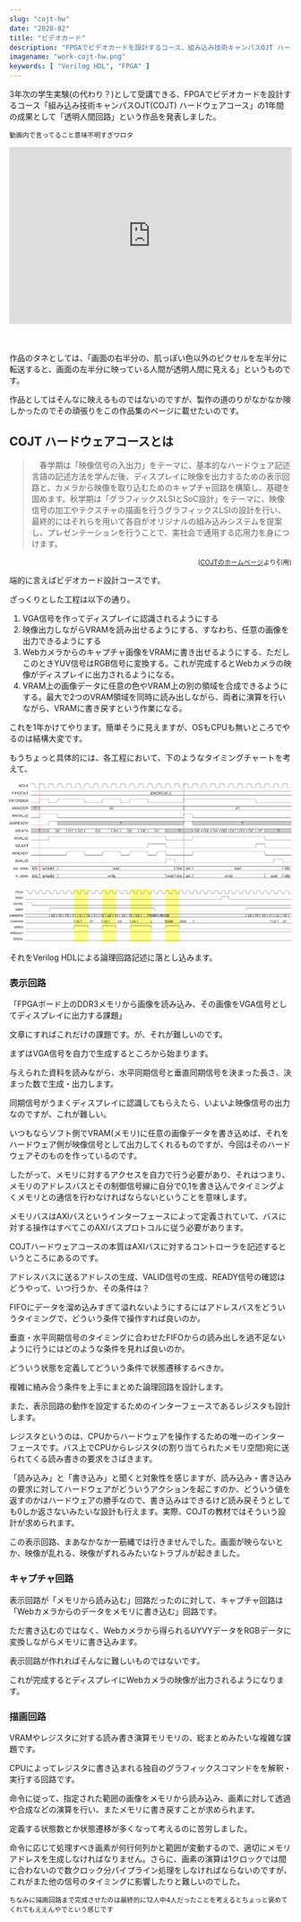 ```yaml
---
slug: "cojt-hw"
date: "2020-02"
title: "ビデオカード"
description: "FPGAでビデオカードを設計するコース、組み込み技術キャンパスOJT ハードウェアコースを1年間受講したのでその概要です。"
imagename: "work-cojt-hw.png"
keywords: [ "Verilog HDL", "FPGA" ]
---
```


3年次の学生実験(の代わり？)として受講できる、FPGAでビデオカードを設計するコース「組み込み技術キャンパスOJT(COJT) ハードウェアコース」の1年間の成果として「透明人間回路」という作品を発表しました。

<small>動画内で言ってること意味不明すぎワロタ</small>

<div style="position: relative; width: 100%; height: 0; padding-bottom: 62.5%; overflow: hidden; margin-bottom: 50px;" >
    <iframe src="https://www.youtube.com/embed/y0vV2u8ot3w?start=427" frameborder="0" allow="accelerometer; autoplay; encrypted-media; gyroscope; picture-in-picture" allowfullscreen style="width: 100%; height: 100%; position: absolute; top: 0; left: 0;"></iframe>
</div>

作品のタネとしては、「画面の右半分の、肌っぽい色以外のピクセルを左半分に転送すると、画面の左半分に映っている人間が透明人間に見える」というものです。

作品としてはそんなに映えるものではないのですが、製作の道のりがなかなか険しかったのでその頑張りをこの作品集のページに載せたいのです。

## COJT ハードウェアコースとは

> 　春学期は「映像信号の入出力」をテーマに、基本的なハードウェア記述言語の記述方法を学んだ後、ディスプレイに映像を出力するための表示回路と、カメラから映像を取り込むためのキャプチャ回路を構築し、基礎を固めます。秋学期は「グラフィックスLSIとSoC設計」をテーマに、映像信号の加工やテクスチャの描画を行うグラフィックスLSIの設計を行い、最終的にはそれらを用いて各自がオリジナルの組み込みシステムを提案し、プレゼンテーションを行うことで、実社会で通用する応用力を身につけます。
 
 <div style="text-align:right"><small>(<a href="http://www.cojt.or.jp/tkb/outline/index.html">COJTのホームページ</a>より引用)</small></div>

端的に言えばビデオカード設計コースです。

ざっくりとした工程は以下の通り。

1. VGA信号を作ってディスプレイに認識されるようにする
2. 映像出力しながらVRAMを読み出せるようにする、すなわち、任意の画像を出力できるようにする
3. Webカメラからのキャプチャ画像をVRAMに書き出せるようにする、ただしこのときYUV信号はRGB信号に変換する。これが完成するとWebカメラの映像がディスプレイに出力されるようになる。
4. VRAM上の画像データに任意の色やVRAM上の別の領域を合成できるようにする。最大で2つのVRAM領域を同時に読み出しながら、両者に演算を行いながら、VRAMに書き戻すという作業になる。

これを1年かけてやります。簡単そうに見えますが、OSもCPUも無いところでやるのは結構大変です。

もうちょっと具体的には、各工程において、下のようなタイミングチャートを考えて、

![capture module vramctrl timing chart](./work-cojt-hw-timing-chart-0.png)

![capture module decoder timing chart](./work-cojt-hw-timing-chart-1.png)

それをVerilog HDLによる論理回路記述に落とし込みます。

### 表示回路

「FPGAボード上のDDR3メモリから画像を読み込み、その画像をVGA信号としてディスプレイに出力する課題」

文章にすればこれだけの課題です。が、それが難しいのです。

まずはVGA信号を自力で生成するところから始まります。

与えられた資料を読みながら、水平同期信号と垂直同期信号を決まった長さ、決まった数で生成・出力します。

同期信号がうまくディスプレイに認識してもらえたら、いよいよ映像信号の出力なのですが、これが難しい。

いつもならソフト側でVRAM(メモリ)に任意の画像データを書き込めば、それをハードウェア側が映像信号として出力してくれるものですが、今回はそのハードウェアそのものを作っているのです。

したがって、メモリに対するアクセスを自力で行う必要があり、それはつまり、メモリのアドレスバスとその制御信号線に自分で0,1を書き込んでタイミングよくメモリとの通信を行わなければならないということを意味します。

メモリバスはAXIバスというインターフェースによって定義されていて、バスに対する操作はすべてこのAXIバスプロトコルに従う必要があります。

COJTハードウェアコースの本質はAXIバスに対するコントローラを記述するというところにあるのです。

アドレスバスに送るアドレスの生成、VALID信号の生成、READY信号の確認はどうやって、いつ行うか、その条件は？

FIFOにデータを溜め込みすぎて溢れないようにするにはアドレスバスをどういうタイミングで、どういう条件で操作すれば良いのか。

垂直・水平同期信号のタイミングに合わせたFIFOからの読み出しを過不足ないように行うにはどのような条件を見れば良いのか。

どういう状態を定義してどういう条件で状態遷移するべきか。

複雑に絡み合う条件を上手にまとめた論理回路を設計します。

また、表示回路の動作を設定するためのインターフェースであるレジスタも設計します。

レジスタというのは、CPUからハードウェアを操作するための唯一のインターフェースです。バス上でCPUからレジスタ(の割り当てられたメモリ空間)宛に送られてくる読み書きの要求をさばきます。

「読み込み」と「書き込み」と聞くと対象性を感じますが、読み込み・書き込みの要求に対してハードウェアがどういうアクションを起こすのか、どういう値を返すのかはハードウェアの勝手なので、書き込みはできるけど読み戻そうとしても0しか返さないみたいな設計も行えます。実際、COJTの教材ではそういう設計が求められます。

この表示回路、まあなかなか一筋縄では行きませんでした。画面が映らないとか、映像が乱れる、映像がずれるみたいなトラブルが起きました。

### キャプチャ回路

表示回路が「メモリから読み込む」回路だったのに対して、キャプチャ回路は「Webカメラからのデータをメモリに書き込む」回路です。

ただ書き込むのではなく、Webカメラから得られるUYVYデータをRGBデータに変換しながらメモリに書き込みます。

表示回路が作れればそんなに難しいものではないです。

これが完成するとディスプレイにWebカメラの映像が出力されるようになります。

### 描画回路

VRAMやレジスタに対する読み書き演算モリモリの、総まとめみたいな複雑な課題です。

CPUによってレジスタに書き込まれる独自のグラフィックスコマンドをを解釈・実行する回路です。

命令に従って、指定された範囲の画像をメモリから読み込み、画素に対して透過や合成などの演算を行い、またメモリに書き戻すことが求められます。

定義する状態数とか状態遷移が多くなって考えるのに苦労しました。

命令に応じて処理すべき画素が何行何列かと範囲が変動するので、適切にメモリアドレスを生成しなければなりません。さらに、画素の演算は1クロックでは間に合わないので数クロック分パイプライン処理をしなければならないのですが、これがまた他の信号のタイミングに影響したりと難しいのでした。

<small>ちなみに描画回路まで完成させたのは最終的に12人中4人だったことを考えるとちょっと褒めてくれてもええんやでという感じです</small>

